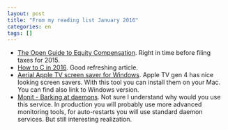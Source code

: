 ```yaml
---
layout: post
title: "From my reading list January 2016"
categories: en
tags: []
---
```


- [The Open Guide to Equity
    Compensation](https://github.com/jlevy/og-equity-compensation). Right in
    time before filing taxes for 2015.
- [How to C in 2016](https://matt.sh/howto-c). Good refreshing article.
- [Aerial Apple TV screen saver for Windows](https://github.com/cDima/Aerial/).
    Apple TV gen 4 has nice looking screen savers. With this tool you can
    install them on your Mac. You can find also link to Windows version.
- [Monit - Barking at daemons](https://mmonit.com/monit/). Not sure I
    understand why would you use this service. In production you will probably
    use more advanced monitoring tools, for auto-restarts you will use standard
    daemon services. But still interesting realization.

